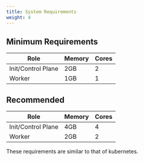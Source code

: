```yaml
---
title: System Requirements
weight: 4
---
```


## Minimum Requirements

<table class="table-auto">
  <thead>
    <tr>
      <th class="px-4 py-2">Role</th>
      <th class="px-4 py-2">Memory</th>
      <th class="px-4 py-2">Cores</th>
    </tr>
  </thead>
  <tbody>
    <tr>
      <td class="border px-4 py-2">Init/Control Plane</td>
      <td class="border px-4 py-2">2GB</td>
      <td class="border px-4 py-2">2</td>
    </tr>
    <tr class="bg-gray-100">
      <td class="border px-4 py-2">Worker</td>
      <td class="border px-4 py-2">1GB</td>
      <td class="border px-4 py-2">1</td>
    </tr>
  </tbody>
</table>

## Recommended

<table class="table-auto">
  <thead>
    <tr>
      <th class="px-4 py-2">Role</th>
      <th class="px-4 py-2">Memory</th>
      <th class="px-4 py-2">Cores</th>
    </tr>
  </thead>
  <tbody>
    <tr>
      <td class="border px-4 py-2">Init/Control Plane</td>
      <td class="border px-4 py-2">4GB</td>
      <td class="border px-4 py-2">4</td>
    </tr>
    <tr class="bg-gray-100">
      <td class="border px-4 py-2">Worker</td>
      <td class="border px-4 py-2">2GB</td>
      <td class="border px-4 py-2">2</td>
    </tr>
  </tbody>
</table>

These requirements are similar to that of kubernetes.
